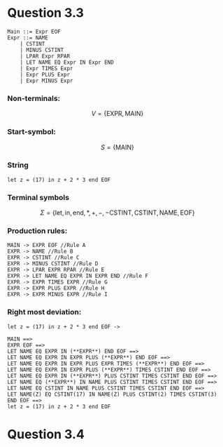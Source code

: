 # Question 3.3

```
Main ::= Expr EOF 
Expr ::= NAME 
    | CSTINT 
    | MINUS CSTINT 
    | LPAR Expr RPAR 
    | LET NAME EQ Expr IN Expr END 
    | Expr TIMES Expr 
    | Expr PLUS Expr 
    | Expr MINUS Expr 

```
### Non-terminals:
$$V = \{ \text{EXPR}, \text{MAIN} \}$$

### Start-symbol:
$$S = \{ \text{MAIN} \}$$

### String 
```let z = (17) in z + 2 * 3 end EOF ```

### Terminal symbols
$$\Sigma = \{\text{let}, \text{in}, \text{end}, *, +, -, -\text{CSTINT}, \text{CSTINT}, \text{NAME}, \text{EOF}\}$$


### Production rules:
```
MAIN -> EXPR EOF //Rule A 
EXPR -> NAME //Rule B
EXPR -> CSTINT //Rule C
EXPR -> MINUS CSTINT //Rule D
EXPR -> LPAR EXPR RPAR //Rule E
EXPR -> LET NAME EQ EXPR IN EXPR END //Rule F
EXPR -> EXPR TIMES EXPR //Rule G
EXPR -> EXPR PLUS EXPR //Rule H
EXPR -> EXPR MINUS EXPR //Rule I
```

### Right most deviation:
``` 
let z = (17) in z + 2 * 3 end EOF -> 

MAIN ==> 
EXPR EOF ==>                                                 
LET NAME EQ EXPR IN (**EXPR**) END EOF ==>                  
LET NAME EQ EXPR IN EXPR PLUS (**EXPR**) END EOF ==>        
LET NAME EQ EXPR IN EXPR PLUS EXPR TIMES (**EXPR**) END EOF ==>  
LET NAME EQ EXPR IN EXPR PLUS (**EXPR**) TIMES CSTINT END EOF ==> 
LET NAME EQ EXPR IN (**EXPR**) PLUS CSTINT TIMES CSTINT END EOF ==>
LET NAME EQ (**EXPR**) IN NAME PLUS CSTINT TIMES CSTINT END EOF ==>
LET NAME EQ CSTINT IN NAME PLUS CSTINT TIMES CSTINT END EOF ==>
LET NAME(Z) EQ CSTINT(17) IN NAME(Z) PLUS CSTINT(2) TIMES CSTINT(3) END EOF ==>
let z = (17) in z + 2 * 3 end EOF 
```

# Question 3.4
